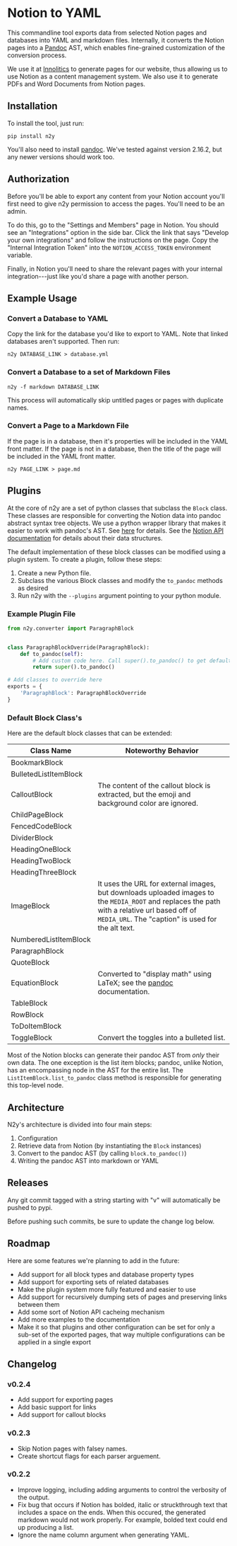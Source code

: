 # Notion to YAML

This commandline tool exports data from selected Notion pages and databases into YAML and markdown files. Internally, it converts the Notion pages into a [Pandoc](https://pandoc.org) AST, which enables fine-grained customization of the conversion process.

We use it at [Innolitics](https://innolitics.com) to generate pages for our website, thus allowing us to use Notion as a content management system. We also use it to generate PDFs and Word Documents from Notion pages.

## Installation

To install the tool, just run:

```
pip install n2y
```

You'll also need to install [pandoc](https://github.com/jgm/pandoc/releases/). We've tested against version 2.16.2, but any newer versions should work too.

## Authorization

Before you'll be able to export any content from your Notion account you'll first need to give n2y permission to access the pages. You'll need to be an admin.

To do this, go to the "Settings and Members" page in Notion. You should see an "Integrations" option in the side bar. Click the link that says "Develop your own integrations" and follow the instructions on the page. Copy the "Internal Integration Token" into the `NOTION_ACCESS_TOKEN` environment variable.

Finally, in Notion you'll need to share the relevant pages with your internal integration---just like you'd share a page with another person.

## Example Usage

### Convert a Database to YAML

Copy the link for the database you'd like to export to YAML. Note that linked databases aren't supported. Then run:

```
n2y DATABASE_LINK > database.yml
```

### Convert a Database to a set of Markdown Files

```
n2y -f markdown DATABASE_LINK
```

This process will automatically skip untitled pages or pages with duplicate names.

### Convert a Page to a Markdown File

If the page is in a database, then it's properties will be included in the YAML front matter. If the page is not in a database, then the title of the page will be included in the YAML front matter.

```
n2y PAGE_LINK > page.md
```

## Plugins

At the core of n2y are a set of python classes that subclass the `Block` class. These classes are responsible for converting the Notion data into pandoc abstract syntax tree objects. We use a python wrapper library that makes it easier to work with pandoc's AST. See [here](https://boisgera.github.io/pandoc/document/) for details. See the [Notion API documentation](https://developers.notion.com/reference/block) for details about their data structures.

The default implementation of these block classes can be modified using a plugin system. To create a plugin, follow these steps:

1. Create a new Python file.
2. Subclass the various Block classes and modify the `to_pandoc` methods as desired
3. Run n2y with the `--plugins` argument pointing to your python module.

### Example Plugin File

```python
from n2y.converter import ParagraphBlock


class ParagraphBlockOverride(ParagraphBlock):
    def to_pandoc(self):
        # Add custom code here. Call super().to_pandoc() to get default implementation.
        return super().to_pandoc()

# Add classes to override here
exports = {
    'ParagraphBlock': ParagraphBlockOverride
}
```

### Default Block Class's

Here are the default block classes that can be extended:

| Class Name | Noteworthy Behavior |
| --- | --- |
| BookmarkBlock | |
| BulletedListItemBlock | |
| CalloutBlock | The content of the callout block is extracted, but the emoji and background color are ignored. |
| ChildPageBlock | |
| FencedCodeBlock | |
| DividerBlock | |
| HeadingOneBlock | |
| HeadingTwoBlock | |
| HeadingThreeBlock | |
| ImageBlock | It uses the URL for external images, but downloads uploaded images to the `MEDIA_ROOT` and replaces the path with a relative url based off of `MEDIA_URL`. The "caption" is used for the alt text. |
| NumberedListItemBlock | |
| ParagraphBlock | |
| QuoteBlock | |
| EquationBlock | Converted to "display math" using LaTeX; see the [pandoc](https://pandoc.org/MANUAL.html#math) documentation. |
| TableBlock | |
| RowBlock | |
| ToDoItemBlock | |
| ToggleBlock | Convert the toggles into a bulleted list. |

Most of the Notion blocks can generate their pandoc AST from _only_ their own data. The one exception is the list item blocks; pandoc, unlike Notion, has an encompassing node in the AST for the entire list. The `ListItemBlock.list_to_pandoc` class method is responsible for generating this top-level node.

## Architecture

N2y's architecture is divided into four main steps:

1. Configuration
2. Retrieve data from Notion (by instantiating the `Block` instances)
3. Convert to the pandoc AST (by calling `block.to_pandoc()`)
4. Writing the pandoc AST into markdown or YAML

## Releases

Any git commit tagged with a string starting with "v" will automatically be pushed to pypi.

Before pushing such commits, be sure to update the change log below.

## Roadmap

Here are some features we're planning to add in the future:

- Add support for all block types and database property types
- Add support for exporting sets of related databases
- Make the plugin system more fully featured and easier to use
- Add support for recursively dumping sets of pages and preserving links between them
- Add some sort of Notion API cacheing mechanism
- Add more examples to the documentation
- Make it so that plugins and other configuration can be set for only a sub-set
  of the exported pages, that way multiple configurations can be applied in a
  single export

## Changelog

### v0.2.4

- Add support for exporting pages
- Add basic support for links
- Add support for callout blocks

### v0.2.3

- Skip Notion pages with falsey names.
- Create shortcut flags for each parser arguement.

### v0.2.2

- Improve logging, including adding arguments to control the verbosity of the output.
- Fix bug that occurs if Notion has bolded, italic or struckthrough text that includes a space on the ends. When this occured, the generated markdown would not work properly. For example, bolded text could end up producing a list.
- Ignore the name column argument when generating YAML.

